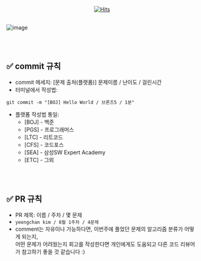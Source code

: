 <div align=center>
 
[![Hits](https://hits.seeyoufarm.com/api/count/incr/badge.svg?url=https%3A%2F%2Fgithub.com%2F000chan%2FtryStudy&count_bg=%2379C83D&title_bg=%23555555&icon=&icon_color=%23E7E7E7&title=hits&edge_flat=false)](https://hits.seeyoufarm.com)
 
 </div>
 
 

<br />![ image](https://user-images.githubusercontent.com/69744429/193052511-8e4bcd76-cc75-4156-866e-f9279a76971a.jpeg)



<br />
<br />



## ✅ commit 규칙
- commit 메세지: [문제 출처(플랫폼)] 문제이름 / 난이도 / 걸린시간
- 터미널에서 작성법: 
```
git commit -m "[BOJ] Hello World / 브론즈5 / 1분"
```
- 플랫폼 작성법 통일: 
  * [BOJ] - 백준 
  * [PGS] - 프로그래머스
  * [LTC] - 리트코드
  * [CFS] - 코드포스
  * [SEA] - 삼성SW Expert Academy
  * [ETC] - 그외



<br />
<br />



## ✅ PR 규칙
- PR 제목: 이름 / 주차 / 몇 문제
-  ```yeongchan kim / 8월 1주차 / 4문제 ```
-  comment는 자유이나 가능하다면, 이번주에 풀었던 문제의 알고리즘 분류가 어떻게 되는지, <br> 어떤 문제가 어려웠는지 회고를 작성한다면 개인에게도 도움되고 다른 코드 리뷰어가 참고하기 좋을 것 같습니다 :)



<br />
<br />



